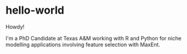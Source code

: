 # hello-world

Howdy!

I'm a PhD Candidate at Texas A&M working with R and Python for niche modelling applications involving feature selection with MaxEnt.

